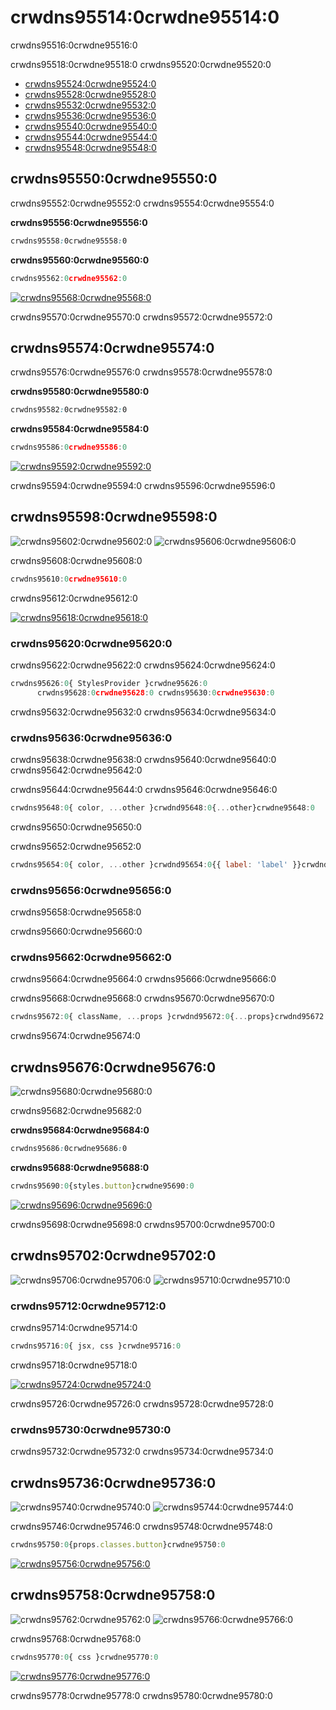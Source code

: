 # crwdns95514:0crwdne95514:0

<p class="description">crwdns95516:0crwdne95516:0</p>

crwdns95518:0crwdne95518:0 crwdns95520:0crwdne95520:0

- [crwdns95524:0crwdne95524:0](crwdns95522:0crwdne95522:0)
- [crwdns95528:0crwdne95528:0](crwdns95526:0crwdne95526:0)
- [crwdns95532:0crwdne95532:0](crwdns95530:0crwdne95530:0)
- [crwdns95536:0crwdne95536:0](crwdns95534:0crwdne95534:0)
- [crwdns95540:0crwdne95540:0](crwdns95538:0crwdne95538:0)
- [crwdns95544:0crwdne95544:0](crwdns95542:0crwdne95542:0)
- [crwdns95548:0crwdne95548:0](crwdns95546:0crwdne95546:0)

## crwdns95550:0crwdne95550:0

crwdns95552:0crwdne95552:0 crwdns95554:0crwdne95554:0

**crwdns95556:0crwdne95556:0**

```css
crwdns95558:0crwdne95558:0
```

**crwdns95560:0crwdne95560:0**

```jsx
crwdns95562:0crwdne95562:0
```

[![crwdns95568:0crwdne95568:0](crwdns95566:0crwdne95566:0)](crwdns95564:0crwdne95564:0)

crwdns95570:0crwdne95570:0 crwdns95572:0crwdne95572:0

## crwdns95574:0crwdne95574:0

crwdns95576:0crwdne95576:0 crwdns95578:0crwdne95578:0

**crwdns95580:0crwdne95580:0**

```css
crwdns95582:0crwdne95582:0
```

**crwdns95584:0crwdne95584:0**

```jsx
crwdns95586:0crwdne95586:0
```

[![crwdns95592:0crwdne95592:0](crwdns95590:0crwdne95590:0)](crwdns95588:0crwdne95588:0)

crwdns95594:0crwdne95594:0 crwdns95596:0crwdne95596:0

## crwdns95598:0crwdne95598:0

![crwdns95602:0crwdne95602:0](crwdns95600:0crwdne95600:0) ![crwdns95606:0crwdne95606:0](crwdns95604:0crwdne95604:0)

crwdns95608:0crwdne95608:0

```jsx
crwdns95610:0crwdne95610:0
```

crwdns95612:0crwdne95612:0

[![crwdns95618:0crwdne95618:0](crwdns95616:0crwdne95616:0)](crwdns95614:0crwdne95614:0)

### crwdns95620:0crwdne95620:0

crwdns95622:0crwdne95622:0 crwdns95624:0crwdne95624:0

```jsx
crwdns95626:0{ StylesProvider }crwdne95626:0
      crwdns95628:0crwdne95628:0 crwdns95630:0crwdne95630:0
```

crwdns95632:0crwdne95632:0 crwdns95634:0crwdne95634:0

### crwdns95636:0crwdne95636:0

crwdns95638:0crwdne95638:0 crwdns95640:0crwdne95640:0 crwdns95642:0crwdne95642:0

crwdns95644:0crwdne95644:0 crwdns95646:0crwdne95646:0

```jsx
crwdns95648:0{ color, ...other }crwdnd95648:0{...other}crwdne95648:0
```

crwdns95650:0crwdne95650:0

crwdns95652:0crwdne95652:0

```jsx
crwdns95654:0{ color, ...other }crwdnd95654:0{{ label: 'label' }}crwdnd95654:0{...other}crwdne95654:0
```

### crwdns95656:0crwdne95656:0

crwdns95658:0crwdne95658:0

crwdns95660:0crwdne95660:0

### crwdns95662:0crwdne95662:0

crwdns95664:0crwdne95664:0 crwdns95666:0crwdne95666:0

crwdns95668:0crwdne95668:0 crwdns95670:0crwdne95670:0

```jsx
crwdns95672:0{ className, ...props }crwdnd95672:0{...props}crwdnd95672:0{{ paper: className }}crwdne95672:0
```

crwdns95674:0crwdne95674:0

## crwdns95676:0crwdne95676:0

![crwdns95680:0crwdne95680:0](crwdns95678:0crwdne95678:0)

crwdns95682:0crwdne95682:0

**crwdns95684:0crwdne95684:0**

```css
crwdns95686:0crwdne95686:0
```

**crwdns95688:0crwdne95688:0**

```jsx
crwdns95690:0{styles.button}crwdne95690:0
```

[![crwdns95696:0crwdne95696:0](crwdns95694:0crwdne95694:0)](crwdns95692:0crwdne95692:0)

crwdns95698:0crwdne95698:0 crwdns95700:0crwdne95700:0

## crwdns95702:0crwdne95702:0

![crwdns95706:0crwdne95706:0](crwdns95704:0crwdne95704:0) ![crwdns95710:0crwdne95710:0](crwdns95708:0crwdne95708:0)

### crwdns95712:0crwdne95712:0

crwdns95714:0crwdne95714:0

```jsx
crwdns95716:0{ jsx, css }crwdne95716:0
```

crwdns95718:0crwdne95718:0

[![crwdns95724:0crwdne95724:0](crwdns95722:0crwdne95722:0)](crwdns95720:0crwdne95720:0)

crwdns95726:0crwdne95726:0 crwdns95728:0crwdne95728:0

### crwdns95730:0crwdne95730:0

crwdns95732:0crwdne95732:0 crwdns95734:0crwdne95734:0

## crwdns95736:0crwdne95736:0

![crwdns95740:0crwdne95740:0](crwdns95738:0crwdne95738:0) ![crwdns95744:0crwdne95744:0](crwdns95742:0crwdne95742:0)

crwdns95746:0crwdne95746:0 crwdns95748:0crwdne95748:0

```jsx
crwdns95750:0{props.classes.button}crwdne95750:0
```

[![crwdns95756:0crwdne95756:0](crwdns95754:0crwdne95754:0)](crwdns95752:0crwdne95752:0)

## crwdns95758:0crwdne95758:0

![crwdns95762:0crwdne95762:0](crwdns95760:0crwdne95760:0) ![crwdns95766:0crwdne95766:0](crwdns95764:0crwdne95764:0)

crwdns95768:0crwdne95768:0

```jsx
crwdns95770:0{ css }crwdne95770:0
```

[![crwdns95776:0crwdne95776:0](crwdns95774:0crwdne95774:0)](crwdns95772:0crwdne95772:0)

crwdns95778:0crwdne95778:0 crwdns95780:0crwdne95780:0